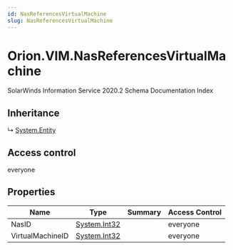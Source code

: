 ```yaml
---
id: NasReferencesVirtualMachine
slug: NasReferencesVirtualMachine
---
```


# Orion.VIM.NasReferencesVirtualMachine

SolarWinds Information Service 2020.2 Schema Documentation Index

## Inheritance

↳ [System.Entity](./../System/Entity)

## Access control

everyone

## Properties

| Name | Type | Summary | Access Control |
| ------ | ------ | ------ | ------ |
| NasID | [System.Int32](https://docs.microsoft.com/en-us/dotnet/api/system.int32) |  | everyone |
| VirtualMachineID | [System.Int32](https://docs.microsoft.com/en-us/dotnet/api/system.int32) |  | everyone |

